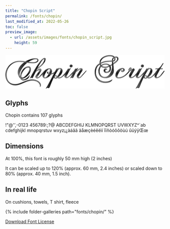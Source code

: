 ```yaml
---
title: "Chopin Script"
permalink: /fonts/chopin/
last_modified_at: 2022-05-26
toc: false
preview_image:
  - url: /assets/images/fonts/chopin_script.jpg
    height: 59
---
```

![Chopin Script](/assets/images/fonts/chopin_script.jpg)

## Glyphs

Chopin contains  107 glyphs 

	
!"@'’,-0123
456789:;?@
ABCDEFGHIJ
KLMNOPQRST
UVWXYZ^`ab
cdefghijkl
mnopqrstuv
wxyz¡¿àáâã
äåæçèéêëìí
îïñòóôõöùú
ûüýÿŒœ
 

## Dimensions

At 100%, this font is roughly  50 mm high (2 inches)

It can be scaled up to 120% (approx. 60 mm, 2.4 inches) or scaled down to 80% (approx. 40 mm, 1.5 inch).

## In real life

On cushions, towels, T shirt, fleece

{% include folder-galleries path="fonts/chopin/" %}



[Download Font License](https://github.com/inkstitch/inkstitch/tree/main/fonts/chopin/LICENSE)
